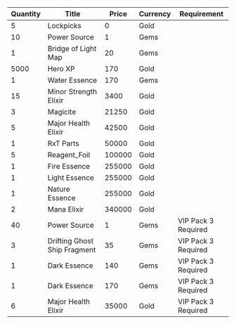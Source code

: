 | Quantity | Title | Price | Currency |  Requirement |
| -------- | ----- | ----- | -------- |  ----------- |
| 5 | Lockpicks | 0 | Gold |  |
| 10 | Power Source | 1 | Gems |  |
| 1 | Bridge of Light Map | 20 | Gems |  |
| 5000 | Hero XP | 170 | Gold |  |
| 1 | Water Essence | 170 | Gems |  |
| 15 | Minor Strength Elixir | 3400 | Gold |  |
| 3 | Magicite | 21250 | Gold |  |
| 5 | Major Health Elixir | 42500 | Gold |  |
| 1 | RxT Parts | 50000 | Gold |  |
| 5 | Reagent_Foil | 100000 | Gold |  |
| 1 | Fire Essence | 255000 | Gold |  |
| 1 | Light Essence | 255000 | Gold |  |
| 1 | Nature Essence | 255000 | Gold |  |
| 2 | Mana Elixir | 340000 | Gold |  |
| 40 | Power Source | 1 | Gems | VIP Pack 3 Required |
| 3 | Drifting Ghost Ship Fragment | 35 | Gems | VIP Pack 3 Required |
| 1 | Dark Essence | 140 | Gems | VIP Pack 3 Required |
| 1 | Dark Essence | 170 | Gems | VIP Pack 3 Required |
| 6 | Major Health Elixir | 35000 | Gold | VIP Pack 3 Required |
